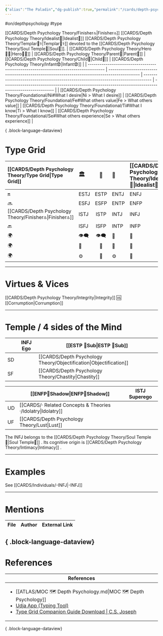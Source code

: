 ```yaml
---
{"alias":"The Paladin","dg-publish":true,"permalink":"/cards/depth-psychology-theory/foundational/infj/","dgPassFrontmatter":true,"noteIcon":"1","created":"2023-01-05T15:50:12.666+01:00","updated":"2023-05-27T21:34:46.330+02:00"}
---
```


#on/depthpsychology  #type 

[[CARDS/Depth Psychology Theory/Finisher🔝\|Finisher🔝]] [[CARDS/Depth Psychology Theory/Idealist🦄\|Idealist🦄]] [[CARDS/Depth Psychology Theory/Templar🌠⚕️\|Templar🌠⚕️]] devoted to the [[CARDS/Depth Psychology Theory/Soul Temple👤\|Soul👥]]. 
| [[CARDS/Depth Psychology Theory/Hero🦸‍♂️\|Hero🦸‍♂️]]                                                                          | [[CARDS/Depth Psychology Theory/Parent🤨\|Parent🤨]]                                                                                   | [[CARDS/Depth Psychology Theory/Child👼\|Child👼]]                                                                        | [[CARDS/Depth Psychology Theory/Infant😨\|Infant😨]]                                                                                             |
| -------------------------------------------------------------------------------------- | ---------------------------------------------------------------------------------------------- | ---------------------------------------------------------------------------------- | -------------------------------------------------------------------------------------------------------- |
| [[CARDS/Depth Psychology Theory/Foundational/Ni#What I desire\|Ni > What I desire]] | [[CARDS/Depth Psychology Theory/Foundational/Fe#What others value\|Fe > What others value]] | [[CARDS/Depth Psychology Theory/Foundational/Ti#What I know\|Ti > What I know]] | [[CARDS/Depth Psychology Theory/Foundational/Se#What others experience\|Se > What others experience]] |

{ .block-language-dataview}
# Type Grid 
| [[CARDS/Depth Psychology Theory/Type Grid\|Type Grid]]| <font size="4"> 🏛️</font> | <font size="4"> 🧰</font> | <font size="4"> 🔮</font> | <font size="4"> [[CARDS/Depth Psychology Theory/Idealist🦄\|Idealist🦄]]</font> | 💬 |💬| 💬 |
|:--------------------- |:------------------------- |:-------------------------:|:------------------------------------------------ |:------------------------- |:--------------------------- |:--------------------------- |:--------------------------- |
| 🔛                    | ESTJ                      |           ESTP            | ENTJ                                             | ENFJ                      | ➡️                          | 👋                          | 🏆                          |
| 🔜                    | ESFJ                      |    ESFP |ENTP                                   | ENFP                      | ↪️                          | 👋                          | 🏃‍♂️                       |
| [[CARDS/Depth Psychology Theory/Finisher🔝\|Finisher🔝]]    | ISTJ                      |           ISTP            | INTJ| INFJ| 🧘‍♂️ | 🏃‍♂️ | 🔙 | 
| 🔙                    | ISFJ        |           ISFP            | INTP                                             | INFP                      | ↪️                          | 🧘‍♂️                       | 🏆                          |
|🌍 | 👁️‍🗨️                     |           👁️‍🗨️           | 🧲                                               | 🧲                        |                             |                             |                             |
| 🌍 | 🐜                        |            🦊             | 🦊                                               | 🐜                        |                             |                             |                             |
|🌍| ⚙️                        |            👀             | ⚙️                                               | 👀                        |                             |                             |                             |

---
# Virtues & Vices
[[CARDS/Depth Psychology Theory/Integrity\|Integrity]] 🆚 [[Corrumption\|Corrumption]] 

---
# Temple / 4 sides of the Mind
|  | INFJ Ego          | [[ESTP 🤸Sub\|ESTP 🤸Sub]] |
| ------------ | ----------------- | ----------------- |
| SD           |                   | [[CARDS/Depth Psychology Theory/Objectification\|Objectification]]  |
| SF           |                   | [[CARDS/Depth Psychology Theory/Chastity\|Chastity]]    |

|     | [[ENFP👤Shadow\|ENFP👤Shadow]] | ISTJ Superego |
| --- | ---------------- | ------------- |
| UD  | [[CARDS/· Related Concepts & Theories ·/Idolatry\|Idolatry]]   |               |
| UF  | [[CARDS/Depth Psychology Theory/Lust\|Lust]]    |               |

The INFJ belongs to the [[CARDS/Depth Psychology Theory/Soul Temple👤\|Soul Temple👤]]  .
Its cognitive origin is [[CARDS/Depth Psychology Theory/Intimacy\|Intimacy]] .

---
# Examples 
See [[CARDS/Individuals/-INFJ\|-INFJ]] 

---
# Mentions
| File | Author | External Link |
| ---- | ------ | ------------- |

{ .block-language-dataview}
---
# References
| References                                                                                                                                                                                                                                                           |
| -------------------------------------------------------------------------------------------------------------------------------------------------------------------------------------------------------------------------------------------------------------------- |
| <ul><li>[[ATLAS/MOC 🗺️ Depth Psychology.md\\|MOC 🗺️ Depth Psychology]]</li><li>[Udja App (Typing Tool)](https://www.udja.app/#/)</li><li>[Type Grid Companion Guide Download \\| C.S. Joseph](https://csjoseph.life/type-grid-companion-guide-download/)</li></ul> |

{ .block-language-dataview}






